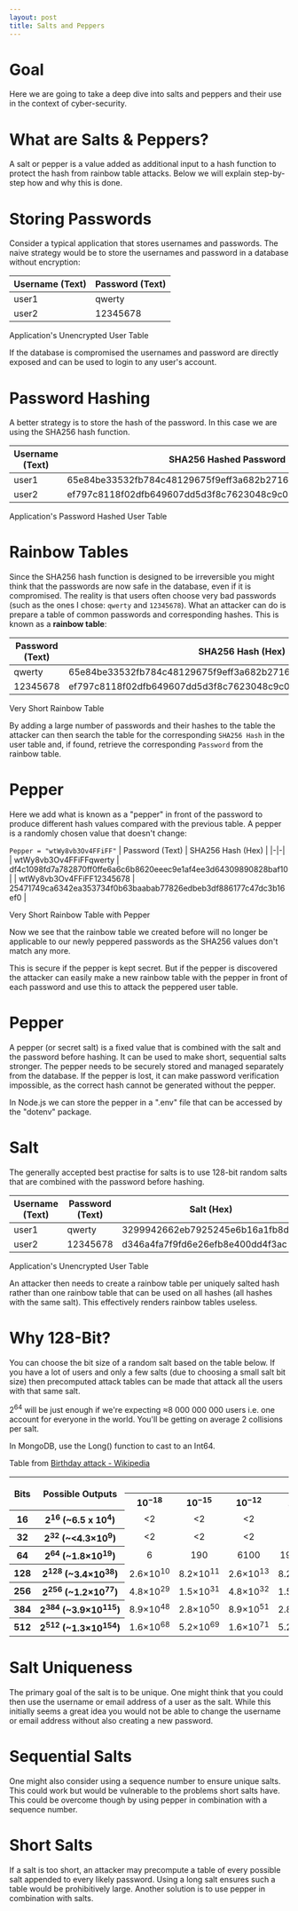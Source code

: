 ```yaml
---
layout: post
title: Salts and Peppers
---
```

# Goal

Here we are going to take a deep dive into salts and peppers and their use in the context of cyber-security.

# What are Salts & Peppers?

A salt or pepper is a value added as additional input to a hash function to protect the hash from rainbow table attacks. Below we will explain step-by-step how and why this is done.

# Storing Passwords

Consider a typical application that stores usernames and passwords. The naive strategy would be to store the usernames and password in a database without encryption:

| Username (Text) | Password (Text) |
|-|-|
| user1 | qwerty |
| user2 | 12345678 |
<figcaption>Application's Unencrypted User Table</figcaption>

If the database is compromised the usernames and password are directly exposed and can be used to login to any user's account.

# Password Hashing

A better strategy is to store the hash of the password. In this case we are using the SHA256 hash function.

| Username (Text) | SHA256 Hashed Password (Hex) |
|-|-|
| user1 | 65e84be33532fb784c48129675f9eff3a682b27168c0ea744b2cf58ee02337c5 |
| user2 | ef797c8118f02dfb649607dd5d3f8c7623048c9c063d532cc95c5ed7a898a64f |
<figcaption>Application's Password Hashed User Table</figcaption>

# Rainbow Tables

Since the SHA256 hash function is designed to be irreversible you might think that the passwords are now safe in the database, even if it is compromised. The reality is that users often choose very bad passwords (such as the ones I chose: `qwerty` and `12345678`). What an attacker can do is prepare a table of common passwords and corresponding hashes. This is known as a **rainbow table**:

| Password (Text) | SHA256 Hash (Hex) |
|-|-|
| qwerty | 65e84be33532fb784c48129675f9eff3a682b27168c0ea744b2cf58ee02337c5 |
| 12345678 | ef797c8118f02dfb649607dd5d3f8c7623048c9c063d532cc95c5ed7a898a64f |
<figcaption>Very Short Rainbow Table</figcaption>

By adding a large number of passwords and their hashes to the table the attacker can then search the table for the corresponding `SHA256 Hash`  in the user table and, if found, retrieve the corresponding `Password` from the rainbow table.

# Pepper

Here we add what is known as a "pepper" in front of the password to produce different hash values compared with the previous table. A pepper is a randomly chosen value that doesn't change:

`Pepper = "wtWy8vb3Ov4FFiFF"`
| Password (Text) | SHA256 Hash (Hex) |
|-|-|
| wtWy8vb3Ov4FFiFFqwerty | df4c1098fd7a782870ff0ffe6a6c6b8620eeec9e1af4ee3d64309890828baf10 |
| wtWy8vb3Ov4FFiFF12345678 | 25471749ca6342ea353734f0b63baabab77826edbeb3df886177c47dc3b16ef0 |
<figcaption>Very Short Rainbow Table with Pepper</figcaption>

Now we see that the rainbow table we created before will no longer be applicable to our newly peppered passwords as the SHA256 values don't match any more.

This is secure if the pepper is kept secret. But if the pepper is discovered the attacker can easily make a new rainbow table with the pepper in front of each password and use this to attack the peppered user table.

# Pepper

A pepper (or secret salt) is a fixed value that is combined with the salt and the password before hashing. It can be used to make short, sequential salts stronger. The pepper needs to be securely stored and managed separately from the database. If the pepper is lost, it can make password verification impossible, as the correct hash cannot be generated without the pepper.

In Node.js we can store the pepper in a ".env" file that can be accessed by the "dotenv" package.

# Salt

The generally accepted best practise for salts is to use 128-bit random salts that are combined with the password before hashing.

| Username (Text) | Password (Text) | Salt (Hex) | Hash (Hex) |
|-|-|-|-|
| user1 | qwerty | 3299942662eb7925245e6b16a1fb8db4 | 5f9eb7a905e2159f2bcde6414020e03815dc7fd4655841d36d34be091a009d30 |
| user2 | 12345678 | d346a4fa7f9fd6e26efb8e400dd4f3ac | 5631c77a32ec3282bca6c8291f87409b0b5f9442bec280d283efe4e6e976e370 |
<figcaption>Application's Unencrypted User Table</figcaption>

An attacker then needs to create a rainbow table per uniquely salted hash rather than one rainbow table that can be used on all hashes (all hashes with the same salt). This effectively renders rainbow tables useless.

# Why 128-Bit?

You can choose the bit size of a random salt based on the table below. If you have a lot of users and only a few salts (due to choosing a small salt bit size) then precomputed attack tables can be made that attack all the users with that same salt.

2<sup>64</sup> will be just enough if we're expecting ≈8 000 000 000 users i.e. one account for everyone in the world. You'll be getting on average 2 collisions per salt.

In MongoDB, use the Long() function to cast to an Int64.

Table from [Birthday attack - Wikipedia](https://en.wikipedia.org/wiki/Birthday_attack)

<table class="wikitable" style="white-space:nowrap; text-align:center;">

<tbody><tr>
<th rowspan="2">Bits
</th>
<th rowspan="2">Possible Outputs
</th>
<th colspan="10">Desired Probability of Random Collision
</th></tr>
<tr>
<th><span>10<sup>−18</sup></span>
</th>
<th><span>10<sup>−15</sup></span>
</th>
<th><span>10<sup>−12</sup></span>
</th>
<th><span>10<sup>−9</sup></span>
</th>
<th><span>10<sup>−6</sup></span>
</th>
<th>0.1%
</th>
<th>1%
</th>
<th>25%
</th>
<th>50%
</th>
<th>75%
</th></tr>
<tr>
<th scope="row">16
</th>
<th scope="row">2<sup>16</sup> (~6.5 x 10<sup>4</sup>)
</th>
<td>&lt;2
</td>
<td>&lt;2
</td>
<td>&lt;2
</td>
<td>&lt;2
</td>
<td>&lt;2
</td>
<td>11
</td>
<td>36
</td>
<td>190
</td>
<td>300
</td>
<td>430
</td></tr>
<tr>
<th scope="row">32
</th>
<th scope="row">2<sup>32</sup> (~<span><4.3<span>×</span>10<sup>9</sup></span>)
</th>
<td>&lt;2
</td>
<td>&lt;2
</td>
<td>&lt;2
</td>
<td>3
</td>
<td>93
</td>
<td>2900
</td>
<td>9300
</td>
<td>50,000
</td>
<td>77,000
</td>
<td>110,000
</td></tr>
<tr>
<th scope="row">64
</th>
<th scope="row">2<sup>64</sup> (~<span>1.8<span>×</span>10<sup>19</sup></span>)
</th>
<td>6
</td>
<td>190
</td>
<td>6100
</td>
<td>190,000
</td>
<td>6,100,000
</td>
<td><span>1.9<span>×</span>10<sup>8</sup></span>
</td>
<td><span>6.1<span>×</span>10<sup>8</sup></span>
</td>
<td><span>3.3<span>×</span>10<sup>9</sup></span>
</td>
<td><span>5.1<span>×</span>10<sup>9</sup></span>
</td>
<td><span>7.2<span>×</span>10<sup>9</sup></span>
</td></tr>
<tr>
<th scope="row">128
</th>
<th scope="row">2<sup>128</sup> (~<span>3.4<span>×</span>10<sup>38</sup></span>)
</th>
<td><span>2.6<span>×</span>10<sup>10</sup></span>
</td>
<td><span>8.2<span>×</span>10<sup>11</sup></span>
</td>
<td><span>2.6<span>×</span>10<sup>13</sup></span>
</td>
<td><span>8.2<span>×</span>10<sup>14</sup></span>
</td>
<td><span>2.6<span>×</span>10<sup>16</sup></span>
</td>
<td><span>8.3<span>×</span>10<sup>17</sup></span>
</td>
<td><span>2.6<span>×</span>10<sup>18</sup></span>
</td>
<td><span>1.4<span>×</span>10<sup>19</sup></span>
</td>
<td><span>2.2<span>×</span>10<sup>19</sup></span>
</td>
<td><span>3.1<span>×</span>10<sup>19</sup></span>
</td></tr>
<tr>
<th scope="row">256
</th>
<th scope="row">2<sup>256</sup> (~<span>1.2<span>×</span>10<sup>77</sup></span>)
</th>
<td><span>4.8<span>×</span>10<sup>29</sup></span>
</td>
<td><span>1.5<span>×</span>10<sup>31</sup></span>
</td>
<td><span>4.8<span>×</span>10<sup>32</sup></span>
</td>
<td><span>1.5<span>×</span>10<sup>34</sup></span>
</td>
<td><span>4.8<span>×</span>10<sup>35</sup></span>
</td>
<td><span>1.5<span>×</span>10<sup>37</sup></span>
</td>
<td><span>4.8<span>×</span>10<sup>37</sup></span>
</td>
<td><span>2.6<span>×</span>10<sup>38</sup></span>
</td>
<td><span>4.0<span>×</span>10<sup>38</sup></span>
</td>
<td><span>5.7<span>×</span>10<sup>38</sup></span>
</td></tr>
<tr>
<th scope="row">384
</th>
<th scope="row">2<sup>384</sup> (~<span>3.9<span>×</span>10<sup>115</sup></span>)
</th>
<td><span>8.9<span>×</span>10<sup>48</sup></span>
</td>
<td><span>2.8<span>×</span>10<sup>50</sup></span>
</td>
<td><span>8.9<span>×</span>10<sup>51</sup></span>
</td>
<td><span>2.8<span>×</span>10<sup>53</sup></span>
</td>
<td><span>8.9<span>×</span>10<sup>54</sup></span>
</td>
<td><span>2.8<span>×</span>10<sup>56</sup></span>
</td>
<td><span>8.9<span>×</span>10<sup>56</sup></span>
</td>
<td><span>4.8<span>×</span>10<sup>57</sup></span>
</td>
<td><span>7.4<span>×</span>10<sup>57</sup></span>
</td>
<td><span>1.0<span>×</span>10<sup>58</sup></span>
</td></tr>
<tr>
<th scope="row">512
</th>
<th scope="row">2<sup>512</sup> (~<span>1.3<span>×</span>10<sup>154</sup></span>)
</th>
<td><span>1.6<span>×</span>10<sup>68</sup></span>
</td>
<td><span>5.2<span>×</span>10<sup>69</sup></span>
</td>
<td><span>1.6<span>×</span>10<sup>71</sup></span>
</td>
<td><span>5.2<span>×</span>10<sup>72</sup></span>
</td>
<td><span>1.6<span>×</span>10<sup>74</sup></span>
</td>
<td><span>5.2<span>×</span>10<sup>75</sup></span>
</td>
<td><span>1.6<span>×</span>10<sup>76</sup></span>
</td>
<td><span>8.8<span>×</span>10<sup>76</sup></span>
</td>
<td><span>1.4<span>×</span>10<sup>77</sup></span>
</td>
<td><span>1.9<span>×</span>10<sup>77</sup></span>
</td></tr></tbody></table>

# Salt Uniqueness

The primary goal of the salt is to be unique.
One might think that you could then use the username or email address of a user as the salt. While this initially seems a great idea you would not be able to change the username or email address without also creating a new password.

# Sequential Salts

One might also consider using a sequence number to ensure unique salts. This could work but would be vulnerable to the problems short salts have. This could be overcome though by using pepper in combination with a sequence number.

# Short Salts

If a salt is too short, an attacker may precompute a table of every possible salt appended to every likely password. Using a long salt ensures such a table would be prohibitively large. Another solution is to use pepper in combination with salts.